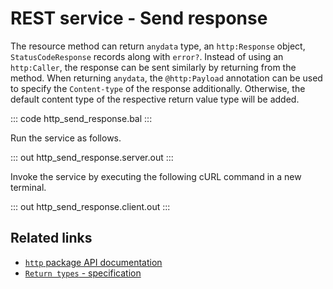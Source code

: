 # REST service - Send response

The resource method can return `anydata` type, an `http:Response` object, `StatusCodeResponse` records along with `error?`. Instead of using an `http:Caller`, the response can be sent similarly by returning from the method. When returning `anydata`, the `@http:Payload` annotation can be used to specify the `Content-type` of the response additionally. Otherwise, the default content type of the respective return value type will be added.

::: code http_send_response.bal :::

Run the service as follows.

::: out http_send_response.server.out :::

Invoke the service by executing the following cURL command in a new terminal.

::: out http_send_response.client.out :::

## Related links
- [`http` package API documentation](https://lib.ballerina.io/ballerina/http/latest/)
- [`Return types` - specification](https://ballerina.io/spec/http/#235-return-types)
